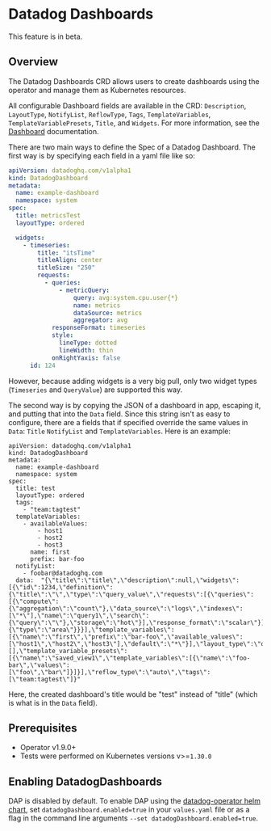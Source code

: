 # Datadog Dashboards
This feature is in beta.

## Overview
The Datadog Dashboards CRD allows users to create dashboards using the operator and manage them as Kubernetes resources. 

All configurable Dashboard fields are available in the CRD: `Description`, `LayoutType`, `NotifyList`, `ReflowType`, `Tags`, `TemplateVariables`, `TemplateVariablePresets`, `Title`, and `Widgets`. For more information, see the [Dashboard](https://docs.datadoghq.com/dashboards/) documentation.

There are two main ways to define the Spec of a Datadog Dashboard. The first way is by specifying each field in a yaml file like so:
```yaml
apiVersion: datadoghq.com/v1alpha1
kind: DatadogDashboard
metadata:
  name: example-dashboard
  namespace: system 
spec:
  title: metricsTest
  layoutType: ordered

  widgets:
    - timeseries:
        title: "itsTime"
        titleAlign: center
        titleSize: "250"
        requests: 
          - queries:
              - metricQuery: 
                  query: avg:system.cpu.user{*}
                  name: metrics
                  dataSource: metrics
                  aggregator: avg
            responseFormat: timeseries
            style:
              lineType: dotted
              lineWidth: thin
            onRightYaxis: false
      id: 124
```
However, because adding widgets is a very big pull, only two widget types (`Timeseries` and `QueryValue`) are supported this way.

The second way is by copying the JSON of a dashboard in app, escaping it, and putting that into the `Data` field. Since this string isn't as easy to configure, there
are a fields that if specified override the same values in `Data`: `Title` `NotifyList` and `TemplateVariables`. Here is an example:
```
apiVersion: datadoghq.com/v1alpha1
kind: DatadogDashboard
metadata:
  name: example-dashboard
  namespace: system
spec:
  title: test
  layoutType: ordered
  tags:
    - "team:tagtest"
  templateVariables:
    - availableValues: 
        - host1
        - host2
        - host3
      name: first
      prefix: bar-foo
  notifyList:
    - foobar@datadoghq.com
  data:  "{\"title\":\"title\",\"description\":null,\"widgets\":[{\"id\":1234,\"definition\":{\"title\":\"\",\"type\":\"query_value\",\"requests\":[{\"queries\":[{\"compute\":{\"aggregation\":\"count\"},\"data_source\":\"logs\",\"indexes\":[\"*\"],\"name\":\"query1\",\"search\":{\"query\":\"\"},\"storage\":\"hot\"}],\"response_format\":\"scalar\"}],\"autoscale\":true,\"precision\":2,\"timeseries_background\":{\"type\":\"area\"}}}],\"template_variables\":[{\"name\":\"first\",\"prefix\":\"bar-foo\",\"available_values\":[\"host1\",\"host2\",\"host3\"],\"default\":\"*\"}],\"layout_type\":\"ordered\",\"notify_list\":[],\"template_variable_presets\":[{\"name\":\"saved_view1\",\"template_variables\":[{\"name\":\"foo-bar\",\"values\":[\"foo\",\"bar\"]}]}],\"reflow_type\":\"auto\",\"tags\":[\"team:tagtest\"]}"
```
Here, the created dashboard's title would be "test" instead of "title" (which is what is in the `Data` field).


## Prerequisites
* Operator v1.9.0+
* Tests were performed on Kubernetes versions v>=`1.30.0`

## Enabling DatadogDashboards

DAP is disabled by default. To enable DAP using the [datadog-operator helm chart](https://github.com/DataDog/helm-charts/tree/main/charts/datadog-operator), set `datadogDashboard.enabled=true` in your `values.yaml` file or as a flag in the command line arguments `--set datadogDashboard.enabled=true`.








